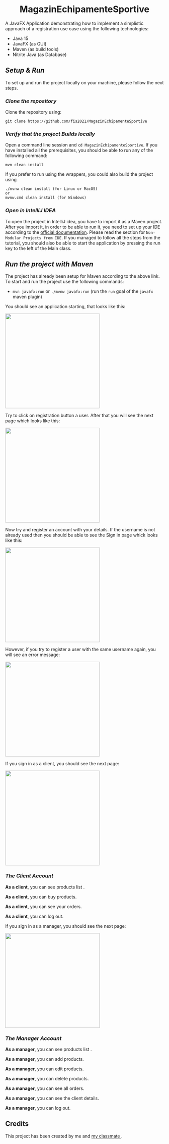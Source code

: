 # <div align="center"> MagazinEchipamenteSportive </div>

A JavaFX Application demonstrating how to implement a simplistic approach of a registration use case using the following technologies:
* Java 15
* JavaFX (as GUI)
* Maven (as build tools)
* Nitrite Java (as Database)

## <i>Setup & Run</i>
To set up and run the project locally on your machine, please follow the next steps.

### <i>Clone the repository</i>
Clone the repository using:
```git
git clone https://github.com/fis2021/MagazinEchipamenteSportive
```

### <i>Verify that the project Builds locally</i>
Open a command line session and `cd MagazinEchipamenteSportive`.
If you have installed all the prerequisites, you should be able to run any of the following command:
```
mvn clean install

```
If you prefer to run using the wrappers, you could also build the project using 
```
./mvnw clean install (for Linux or MacOS)
or 
mvnw.cmd clean install (for Windows)

```
### <i>Open in IntelliJ IDEA</i>
To open the project in IntelliJ idea, you have to import it as a Maven project. 
After you import it, in order to be able to run it, you need to set up your IDE according to the [official documentation](https://openjfx.io/openjfx-docs/). Please read the section for `Non-Modular Projects from IDE`.
If you managed to follow all the steps from the tutorial, you should also be able to start the application by pressing the run key to the left of the Main class.


## <i>Run the project with Maven</i> 
The project has already been setup for Maven according to the above link.
To start and run the project use the following commands:
* `mvn javafx:run` or `./mvnw javafx:run` (run the `run` goal of the `javafx` maven plugin)

You should see an application starting, that looks like this:

<img src="imagesreadme/startpage.jpg" width="300"/>

Try to click on registration button a user. After that you will see the next page which looks like this:

<img src="imagesreadme/registerpage.jpg" width="300"/>

Now try and register an account with your details. If the username is not already used then you should be able to see the Sign in page whick looks like this:

<img src="imagesreadme/signinpage.jpg" width="300"/>

However, if you try to register a user with the same username again, you will see an error message:

<img src="imagesreadme/registeranaccount.jpg" width="300"/>

If you sign in as a client, you should see the next page:

<img src="imagesreadme/clientpage.jpg" width="300"/>

### <i>The Client Account</i>

<b>As a client</b>, you can see products list .

<b>As a client</b>, you can buy products.

<b>As a client</b>, you can see your orders.

<b>As a client</b>, you can log out.



If you sign in as a manager, you should see the next page:

<img src="imagesreadme/managerpage.jpg" width="300"/>



### <i>The Manager Account</i>

<b>As a manager</b>, you can see products list .

<b>As a manager</b>, you can add products.

<b>As a manager</b>, you can edit products.

<b>As a manager</b>, you can delete products.

<b>As a manager</b>, you can see all orders.

<b>As a manager</b>, you can see the client details.

<b>As a manager</b>, you can log out.

## Credits
This project has been created by me and <a href="https://github.com/paulalexapaul"> my classmate </a>.
